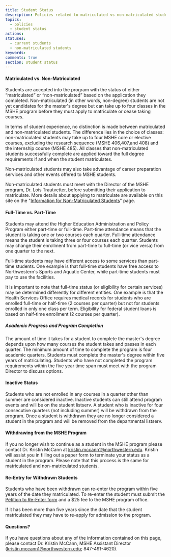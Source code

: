 ```yaml
---
title: Student Status
description: Policies related to matriculated vs non-matriculated students, full-time vs part-time students, academic progress and completion, inactive status, and withdrawing from or re-entry into the MSHE program.
topics:
  - policies
  - student status
actions:
statuses:
  - current students
  - non-matriculated students
keywords:
comments: true
section: student status
---
```


#### Matriculated vs. Non-Matriculated

Students are accepted into the program with the status of either “matriculated” or “non-matriculated” based on the application they completed. Non-matriculated (in other words, non-degree) students are not yet candidates for the master's degree but can take up to four classes in the MSHE program before they must apply to matriculate or cease taking courses.

In terms of student experience, no distinction is made between matriculated and non-matriculated students. The difference lies in the choice of classes: non-matriculated students may take up to four MSHE core or elective courses, excluding the research sequence (MSHE 406,407,and 408) and the internship course (MSHE 485). All classes that non-matriculated students successfully complete are applied toward the full degree requirements if and when the student matriculates.

Non-matriculated students may also take advantage of career preparation services and other events offered to MSHE students.

Non-matriculated students must meet with the Director of the MSHE program, Dr. Lois Trautvetter, before submitting their application to matriculate. More details about applying to matriculate are available on this site on the "[Information for Non-Matriculated Students](https://sites.google.com/a/u.northwestern.edu/mshe/home/current-student-resources/resources-for-non-matriculated-students)" page.

#### Full-Time vs. Part-Time

Students may attend the Higher Education Administration and Policy Program either part-time or full-time. Part-time attendance means that the student is taking one or two courses each quarter. Full-time attendance means the student is taking three or four courses each quarter. Students may change their enrollment from part-time to full-time (or vice versa) from one quarter to the next.

Full-time students may have different access to some services than part-time students. One example is that full-time students have free access to Northwestern's Sports and Aquatic Center, while part-time students must pay to use the facilities.

It is important to note that full-time status (or eligibility for certain services) may be determined differently for different entities. One example is that the Health Services Office requires medical records for students who are enrolled full-time or half-time (2 courses per quarter) but not for students enrolled in only one class per term. Eligibility for federal student loans is based on half-time enrollment (2 courses per quarter).

##### Academic Progress and Program Completion

The amount of time it takes for a student to complete the master's degree depends upon how many courses the student takes and passes in each quarter. The minimum amount of time to complete the program is four academic quarters. Students must complete the master's degree within five years of matriculating. Students who have not completed the program requirements within the five year time span must meet with the program Director to discuss options.

#### Inactive Status

Students who are not enrolled in any courses in a quarter other than summer are considered inactive. Inactive students can still attend program events and will be on the student listserv. A student who is inactive for four consecutive quarters (not including summer) will be withdrawn from the program. Once a student is withdrawn they are no longer considered a student in the program and will be removed from the departmental listserv.

#### Withdrawing from the MSHE Program

If you no longer wish to continue as a student in the MSHE program please contact Dr. Kristin McCann at kristin.mccann1@northwestern.edu. Kristin will assist you in filling out a paper form to terminate your status as a student in the program. Please note that this process is the same for matriculated and non-matriculated students.

#### Re-Entry for Withdrawn Students

Students who have been withdrawn can re-enter the program within five years of the date they matriculated. To re-enter the student must submit the [Petition to Re-Enter form](https://northwestern.box.com/s/xuwvjz0t5ftearbi7n5hnj4bw5zbujt6) and a $25 fee to the MSHE program office.

If it has been more than five years since the date that the student matriculated they may have to re-apply for admission to the program.

#### Questions?

If you have questions about any of the information contained on this page, please contact Dr. Kristin McCann, MSHE Assistant Director ([kristin.mccann1@northwestern.edu](mailto:kristin.mccann1@northwestern.edu); 847-491-4620).
